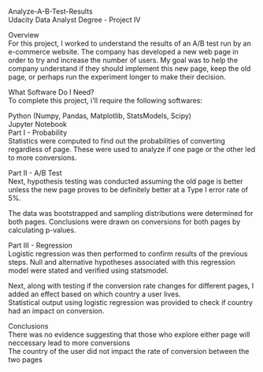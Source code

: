 Analyze-A-B-Test-Results<br>
Udacity Data Analyst Degree - Project IV<br>

Overview <br>
For this project, I worked to understand the results of an A/B test run by an e-commerce website. The company has developed a new web page in order to try and increase the number of users. My goal was to help the company understand if they should implement this new page, keep the old page, or perhaps run the experiment longer to make their decision.<br>

What Software Do I Need?<br>
To complete this project, i'll require the following softwares:<br>

Python (Numpy, Pandas, Matplotlib, StatsModels, Scipy)<br>
Jupyter Notebook<br>
Part I - Probability<br>
Statistics were computed to find out the probabilities of converting regardless of page. These were used to analyze if one page or the other led to more conversions.<br>

Part II - A/B Test<br>
Next, hypothesis testing was conducted assuming the old page is better unless the new page proves to be definitely better at a Type I error rate of 5%.<br>

The data was bootstrapped and sampling distributions were determined for both pages. Conclusions were drawn on conversions for both pages by calculating p-values.<br>

Part III - Regression<br>
Logistic regression was then performed to confirm results of the previous steps. Null and alternative hypotheses associated with this regression model were stated and verified using statsmodel.<br>

Next, along with testing if the conversion rate changes for different pages, I added an effect based on which country a user lives.<br> Statistical output using logistic regression was provided to check if country had an impact on conversion.<br>

Conclusions<br>
There was no evidence suggesting that those who explore either page will neccessary lead to more conversions<br>
The country of the user did not impact the rate of conversion between the two pages<br>
